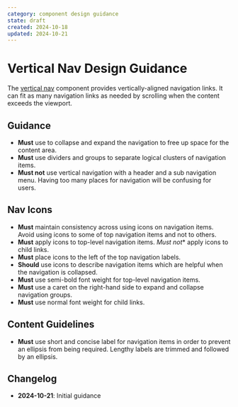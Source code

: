 ```yaml
---
category: component design guidance
state: draft
created: 2024-10-18
updated: 2024-10-21
---
```


# Vertical Nav Design Guidance

The [vertical nav](https://clarity.design/documentation/vertical-nav) component provides vertically-aligned navigation links. It can fit as many navigation links as needed by scrolling when the content exceeds the viewport.


## Guidance

- **Must** use to collapse and expand the navigation to free up space for the content area.
- **Must** use dividers and groups to separate logical clusters of navigation items.
- **Must not** use vertical navigation with a header and a sub navigation menu. Having too many places for navigation will be confusing for users.

## Nav Icons

- **Must** maintain consistency across using icons on navigation items. Avoid using icons to some of top navigation items and not to others.
- **Must** apply icons to top-level navigation items. *Must not** apply icons to child links.  
- **Must** place icons to the left of the top navigation labels.
- **Should** use icons to describe navigation items which are helpful when the navigation is collapsed.
- **Must** use semi-bold font weight for top-level navigation items.
- **Must** use a caret on the right-hand side to expand and collapse navigation groups.
- **Must** use normal font weight for child links.

## Content Guidelines

- **Must** use short and concise label for navigation items in order to prevent an ellipsis from being required. Lengthy labels are trimmed and followed by an ellipsis.

## Changelog

- **2024-10-21**: Initial guidance
